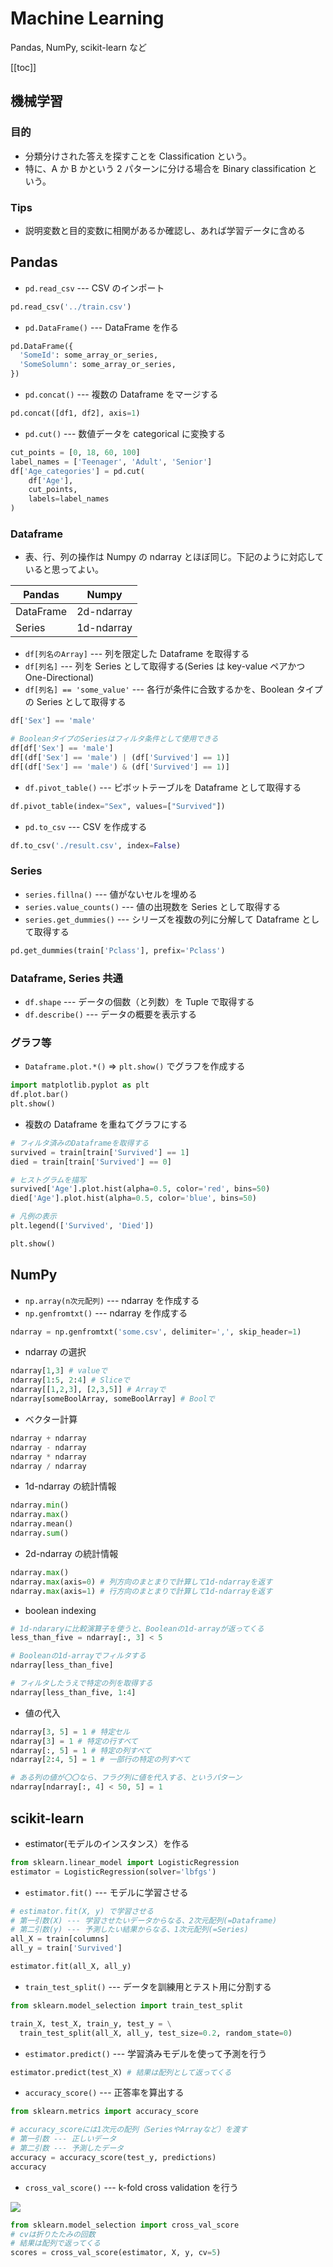 # Machine Learning

Pandas, NumPy, scikit-learn など

[[toc]]

## 機械学習

### 目的

- 分類分けされた答えを探すことを Classification という。
- 特に、A か B かという 2 パターンに分ける場合を Binary classification という。

### Tips

- 説明変数と目的変数に相関があるか確認し、あれば学習データに含める

## Pandas

- `pd.read_csv` --- CSV のインポート

```py
pd.read_csv('../train.csv')
```

- `pd.DataFrame()` --- DataFrame を作る

```py
pd.DataFrame({
  'SomeId': some_array_or_series,
  'SomeSolumn': some_array_or_series,
})
```

- `pd.concat()` --- 複数の Dataframe をマージする

```py
pd.concat([df1, df2], axis=1)
```

- `pd.cut()` --- 数値データを categorical に変換する

```py
cut_points = [0, 18, 60, 100]
label_names = ['Teenager', 'Adult', 'Senior']
df['Age_categories'] = pd.cut(
    df['Age'],
    cut_points,
    labels=label_names
)
```

### Dataframe

- 表、行、列の操作は Numpy の ndarray とほぼ同じ。下記のように対応していると思ってよい。

| Pandas    | Numpy      |
| --------- | ---------- |
| DataFrame | 2d-ndarray |
| Series    | 1d-ndarray |

- `df[列名のArray]` --- 列を限定した Dataframe を取得する
- `df[列名]` --- 列を Series として取得する(Series は key-value ペアかつ One-Directional)
- `df[列名] == 'some_value'` --- 各行が条件に合致するかを、Boolean タイプの Series として取得する

```py
df['Sex'] == 'male'

# BooleanタイプのSeriesはフィルタ条件として使用できる
df[df['Sex'] == 'male']
df[(df['Sex'] == 'male') | (df['Survived'] == 1)]
df[(df['Sex'] == 'male') & (df['Survived'] == 1)]
```

- `df.pivot_table()` --- ピボットテーブルを Dataframe として取得する

```py
df.pivot_table(index="Sex", values=["Survived"])
```

- `pd.to_csv` --- CSV を作成する

```py
df.to_csv('./result.csv', index=False)
```

### Series

- `series.fillna()` --- 値がないセルを埋める
- `series.value_counts()` --- 値の出現数を Series として取得する
- `series.get_dummies()` --- シリーズを複数の列に分解して Dataframe として取得する

```py
pd.get_dummies(train['Pclass'], prefix='Pclass')
```

### Dataframe, Series 共通

- `df.shape` --- データの個数（と列数）を Tuple で取得する
- `df.describe()` --- データの概要を表示する

### グラフ等

- `Dataframe.plot.*()` => `plt.show()` でグラフを作成する

```py
import matplotlib.pyplot as plt
df.plot.bar()
plt.show()
```

- 複数の Dataframe を重ねてグラフにする

```py
# フィルタ済みのDataframeを取得する
survived = train[train['Survived'] == 1]
died = train[train['Survived'] == 0]

# ヒストグラムを描写
survived['Age'].plot.hist(alpha=0.5, color='red', bins=50)
died['Age'].plot.hist(alpha=0.5, color='blue', bins=50)

# 凡例の表示
plt.legend(['Survived', 'Died'])

plt.show()
```

## NumPy

- `np.array(n次元配列)` --- ndarray を作成する
- `np.genfromtxt()` --- ndarray を作成する

```py
ndarray = np.genfromtxt('some.csv', delimiter=',', skip_header=1)
```

- ndarray の選択

```py
ndarray[1,3] # valueで
ndarray[1:5, 2:4] # Sliceで
ndarray[[1,2,3], [2,3,5]] # Arrayで
ndarray[someBoolArray, someBoolArray] # Boolで
```

- ベクター計算

```py
ndarray + ndarray
ndarray - ndarray
ndarray * ndarray
ndarray / ndarray
```

- 1d-ndarray の統計情報

```py
ndarray.min()
ndarray.max()
ndarray.mean()
ndarray.sum()
```

- 2d-ndarray の統計情報

```py
ndarray.max()
ndarray.max(axis=0) # 列方向のまとまりで計算して1d-ndarrayを返す
ndarray.max(axis=1) # 行方向のまとまりで計算して1d-ndarrayを返す
```

- boolean indexing

```py
# 1d-ndararyに比較演算子を使うと、Booleanの1d-arrayが返ってくる
less_than_five = ndarray[:, 3] < 5

# Booleanの1d-arrayでフィルタする
ndarray[less_than_five]

# フィルタしたうえで特定の列を取得する
ndarray[less_than_five, 1:4]
```

- 値の代入

```py
ndarray[3, 5] = 1 # 特定セル
ndarray[3] = 1 # 特定の行すべて
ndarray[:, 5] = 1 # 特定の列すべて
ndarray[2:4, 5] = 1 # 一部行の特定の列すべて

# ある列の値が〇〇なら、フラグ列に値を代入する、というパターン
ndarray[ndarray[:, 4] < 50, 5] = 1
```

## scikit-learn

- estimator(モデルのインスタンス）を作る

```py
from sklearn.linear_model import LogisticRegression
estimator = LogisticRegression(solver='lbfgs')
```

- `estimator.fit()` --- モデルに学習させる

```py
# estimator.fit(X, y) で学習させる
# 第一引数(X) --- 学習させたいデータからなる、2次元配列(=Dataframe)
# 第二引数(y) --- 予測したい結果からなる、1次元配列(=Series)
all_X = train[columns]
all_y = train['Survived']

estimator.fit(all_X, all_y)
```

- `train_test_split()` --- データを訓練用とテスト用に分割する

```py
from sklearn.model_selection import train_test_split

train_X, test_X, train_y, test_y = \
  train_test_split(all_X, all_y, test_size=0.2, random_state=0)
```

- `estimator.predict()` --- 学習済みモデルを使って予測を行う

```py
estimator.predict(test_X) # 結果は配列として返ってくる
```

- `accuracy_score()` --- 正答率を算出する

```py
from sklearn.metrics import accuracy_score

# accuracy_scoreには1次元の配列（SeriesやArrayなど）を渡す
# 第一引数 --- 正しいデータ
# 第二引数 --- 予測したデータ
accuracy = accuracy_score(test_y, predictions)
accuracy
```

- `cross_val_score()` --- k-fold cross validation を行う

<Img src="//s3.amazonaws.com/dq-content/185/kaggle_cross_validation.svg" maxWidth="500px" />

```py
from sklearn.model_selection import cross_val_score
# cvは折りたたみの回数
# 結果は配列で返ってくる
scores = cross_val_score(estimator, X, y, cv=5)
```
